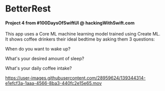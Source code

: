 # BetterRest
#### Project 4 from #100DaysOfSwiftUI @ hackingWithSwift.com

This app uses a Core ML machine learning model trained using Create ML. It shows coffee drinkers their ideal bedtime by asking them 3 questions:

When do you want to wake up?

What's your desired amount of sleep?

What's your daily coffee intake?


https://user-images.githubusercontent.com/28959624/139344314-e1efcf3a-1aaa-4566-8ba3-440fc2e15e65.mov





